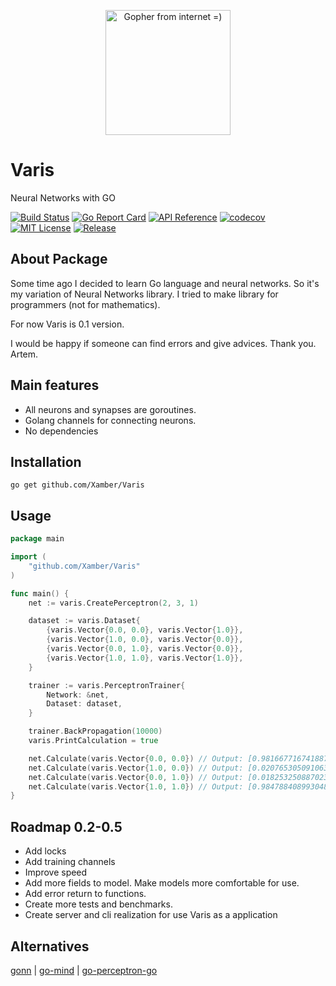 <p align="center">
    <img src="https://user-images.githubusercontent.com/1732107/33759520-a9eb5208-dc13-11e7-9ba2-9c9f97e45ac4.jpg" height="200" alt="Gopher from internet =)" title="Gopher from internet =" />
</p>

# Varis
Neural Networks with GO

[![Build Status](https://travis-ci.org/Xamber/Varis.svg?branch=master)](https://travis-ci.org/Xamber/Varis)
[![Go Report Card](https://goreportcard.com/badge/github.com/Xamber/Varis)](https://goreportcard.com/report/github.com/Xamber/Varis)
[![API Reference](https://camo.githubusercontent.com/915b7be44ada53c290eb157634330494ebe3e30a/68747470733a2f2f676f646f632e6f72672f6769746875622e636f6d2f676f6c616e672f6764646f3f7374617475732e737667)](https://godoc.org/github.com/Xamber/Varis)
[![codecov](https://codecov.io/gh/Xamber/Varis/branch/master/graph/badge.svg)](https://codecov.io/gh/Xamber/Varis)
[![MIT License](https://img.shields.io/badge/license-MIT-blue.svg)](https://github.com/xamber/Varis/blob/master/LICENSE.md)
[![Release](https://img.shields.io/github/tag/xamber/varis.svg?label=latest)](https://github.com/Xamber/Varis/releases/tag/release-0.1)

## About Package
Some time ago I decided to learn Go language and neural networks.
So it's my variation of Neural Networks library. I tried to make library for programmers (not for mathematics).

For now Varis is 0.1 version.

I would be happy if someone can find errors and give advices.
Thank you. Artem.

## Main features
- All neurons and synapses are goroutines.
- Golang channels for connecting neurons.
- No dependencies

## Installation
    go get github.com/Xamber/Varis

## Usage
```go
package main

import (
	"github.com/Xamber/Varis"
)

func main() {
	net := varis.CreatePerceptron(2, 3, 1)

	dataset := varis.Dataset{
		{varis.Vector{0.0, 0.0}, varis.Vector{1.0}},
		{varis.Vector{1.0, 0.0}, varis.Vector{0.0}},
		{varis.Vector{0.0, 1.0}, varis.Vector{0.0}},
		{varis.Vector{1.0, 1.0}, varis.Vector{1.0}},
	}

	trainer := varis.PerceptronTrainer{
		Network: &net,
		Dataset: dataset,
	}

	trainer.BackPropagation(10000)
	varis.PrintCalculation = true

	net.Calculate(varis.Vector{0.0, 0.0}) // Output: [0.9816677167418877]
	net.Calculate(varis.Vector{1.0, 0.0}) // Output: [0.02076530509106318]
	net.Calculate(varis.Vector{0.0, 1.0}) // Output: [0.018253250887023762]
	net.Calculate(varis.Vector{1.0, 1.0}) // Output: [0.9847884089930481]
}

```
## Roadmap 0.2-0.5
- Add locks
- Add training channels
- Improve speed
- Add more fields to model. Make models more comfortable for use.
- Add error return to functions.
- Create more tests and benchmarks.
- Create server and cli realization for use Varis as a application

## Alternatives
[gonn](https://github.com/fxsjy/gonn) | [go-mind](https://github.com/stevenmiller888/go-mind) | [go-perceptron-go](https://github.com/made2591/go-perceptron-go)
